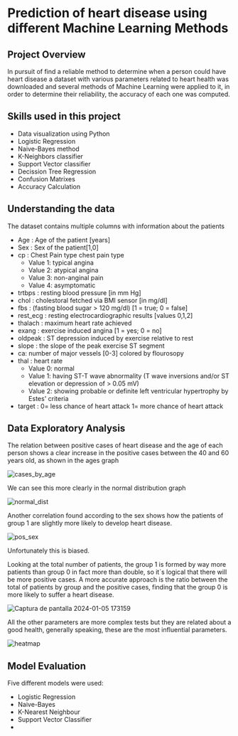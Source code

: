 # Prediction of heart disease using different Machine Learning Methods

## Project Overview
In pursuit of find a reliable method to determine when a person could have heart disease 
a dataset with various parameters related to heart health was downloaded and several methods of 
Machine Learning were applied to it, in order to determine their reliability, the accuracy of each one was computed.

## Skills used in this project
* Data visualization using Python
* Logistic Regression
* Naive-Bayes method
* K-Neighbors classifier
* Support Vector classifier
* Decission Tree Regression
* Confusion Matrixes
* Accuracy Calculation


## Understanding the data
The dataset contains multiple columns with information about the patients


* Age : Age of the patient [years]
* Sex : Sex of the patient[1,0]
* cp : Chest Pain type chest pain type
  * Value 1: typical angina
  * Value 2: atypical angina
  * Value 3: non-anginal pain
  * Value 4: asymptomatic
* trtbps : resting blood pressure [in mm Hg]
* chol : cholestoral fetched via BMI sensor [in mg/dl] 
* fbs : (fasting blood sugar > 120 mg/dl) [1 = true; 0 = false]
* rest_ecg : resting electrocardiographic results [values 0,1,2]
* thalach : maximum heart rate achieved 
* exang : exercise induced angina [1 = yes; 0 = no]
* oldpeak : ST depression induced by exercise relative to rest
* slope : the slope of the peak exercise ST segment
* ca: number of major vessels [0-3] colored by flourosopy
* thal : heart rate
    * Value 0: normal
    * Value 1: having ST-T wave abnormality (T wave inversions and/or ST elevation or depression of > 0.05 mV)
    * Value 2: showing probable or definite left ventricular hypertrophy by Estes' criteria
* target : 0= less chance of heart attack 1= more chance of heart attack

## Data Exploratory Analysis

The relation between positive cases of heart disease and the age of each person shows 
a clear increase in the positive cases between the 40 and 60 years old, as shown in the ages graph 


![cases_by_age](https://github.com/Hector658/Prediction-of-Heart-Disease-Using-ML-methods/assets/146046209/7e755043-3f5b-4b78-91f0-d550fc680f04)

We can see this more clearly in the normal distribution graph


![normal_dist](https://github.com/Hector658/Prediction-of-Heart-Disease-Using-ML-methods/assets/146046209/e40d8295-eadb-4272-8434-0a4470078bd9)

Another correlation found according to the sex shows how the patients of group 1 are slightly more likely to develop heart disease.


![pos_sex](https://github.com/Hector658/Prediction-of-Heart-Disease-Using-ML-methods/assets/146046209/a6627ea8-a0e2-4d6e-9448-69d639ccb846)



Unfortunately this is biased.

Looking at the total number of patients, the group 1 is formed by way more patients than group 0 in fact more than double, so it´s logical that there will be more positive cases.
A more accurate approach is the ratio between the total of patients by group and the positive cases, finding that the group 0 is more likely to suffer a heart disease.


![Captura de pantalla 2024-01-05 173159](https://github.com/Hector658/Prediction-of-Heart-Disease-Using-ML-methods/assets/146046209/c3844b7f-e01c-4145-919b-e98350e93324)


All the other parameters are more complex tests but they are related about a good health, generally speaking, these are the most influential parameters.


![heatmap](https://github.com/Hector658/Prediction-of-Heart-Disease-Using-ML-methods/assets/146046209/0421be2c-61fd-4b6d-a731-1b3c5f60c03b)


## Model Evaluation

Five different models were used:
* Logistic Regression
* Naive-Bayes
* K-Nearest Neighbour
* Support Vector Classifier
* 














